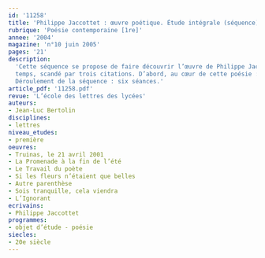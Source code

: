 ```yaml
---
id: '11258'
title: 'Philippe Jaccottet : œuvre poétique. Étude intégrale (séquence)'
rubrique: 'Poésie contemporaine [1re]'
annee: '2004'
magazine: 'n°10 juin 2005'
pages: '21'
description: 
  'Cette séquence se propose de faire découvrir l’œuvre de Philippe Jaccottet à des élèves de première littéraire, grâce à un parcours en trois
  temps, scandé par trois citations. D’abord, au cœur de cette poésie : la conscience du temps qui passe et la pensée de la mort, ensuite une capacité à défier la mort, à surmonter l’horreur par une contemplation de la nature, enfin l’originalité de cette figure de poète. L’objet d’étude convoqué ici est la poésie dans une perspective générique et intertextuelle.
  Déroulement de la séquence : six séances.'
article_pdf: '11258.pdf'
revue: 'L’école des lettres des lycées'
auteurs:
- Jean-Luc Bertolin
disciplines:
- lettres
niveau_etudes:
- première
oeuvres:
- Truinas, le 21 avril 2001
- La Promenade à la fin de l’été
- Le Travail du poète
- Si les fleurs n’étaient que belles
- Autre parenthèse
- Sois tranquille, cela viendra
- L’Ignorant
ecrivains:
- Philippe Jaccottet
programmes:
- objet d’étude - poésie
siecles:
- 20e siècle
---
```

